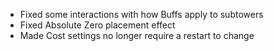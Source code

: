 - Fixed some interactions with how Buffs apply to subtowers
- Fixed Absolute Zero placement effect
- Made Cost settings no longer require a restart to change